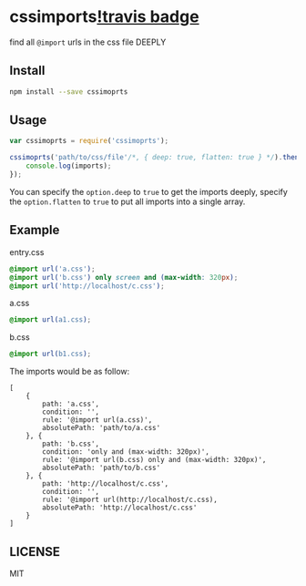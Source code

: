 # cssimports[!travis badge](https://travis-ci.org/yuezk/cssimports.svg?branch=master)
find all `@import` urls in the css file DEEPLY

## Install

```sh
npm install --save cssimoprts
```

## Usage

```javascript
var cssimoprts = require('cssimoprts');

cssimoprts('path/to/css/file'/*, { deep: true, flatten: true } */).then(function (imports) {
    console.log(imports);
});
```

You can specify the `option.deep` to `true` to get the imports deeply, specify the `option.flatten` to `true` to put all imports into a single array.


## Example

entry.css

```css
@import url('a.css');
@import url('b.css') only screen and (max-width: 320px);
@import url('http://localhost/c.css');
```

a.css

```css
@import url(a1.css);
```

b.css

```css
@import url(b1.css);
```

The imports would be as follow:

```
[
    {
        path: 'a.css',
        condition: '',
        rule: '@import url(a.css)',
        absolutePath: 'path/to/a.css'
    }, {
        path: 'b.css',
        condition: 'only and (max-width: 320px)',
        rule: '@import url(b.css) only and (max-width: 320px)',
        absolutePath: 'path/to/b.css'
    }, {
        path: 'http://localhost/c.css',
        condition: '',
        rule: '@import url(http://localhost/c.css),
        absolutePath: 'http://localhost/c.css'
    }
]
```

## LICENSE

MIT
